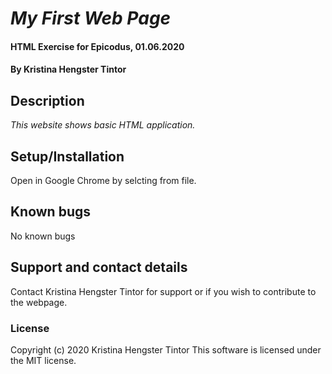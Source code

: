 # _My First Web Page_
#### HTML Exercise for Epicodus, 01.06.2020
#### By Kristina Hengster Tintor
## Description
_This website shows basic HTML application._
## Setup/Installation
Open in Google Chrome by selcting from file.
## Known bugs
No known bugs
## Support and contact details
Contact Kristina Hengster Tintor for support or if you wish to contribute to the webpage.
### License
Copyright (c) 2020 Kristina Hengster Tintor
This software is licensed under the MIT license.
